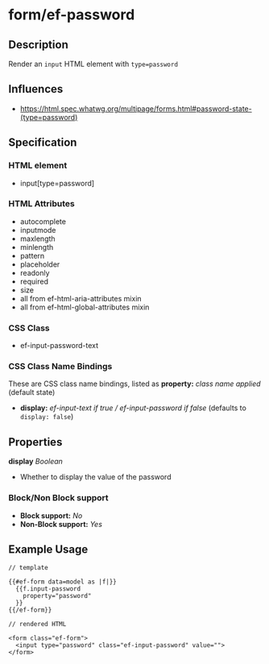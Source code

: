 # form/ef-password

## Description

Render an `input` HTML element with `type=password`



## Influences

* https://html.spec.whatwg.org/multipage/forms.html#password-state-(type=password)


## Specification

### HTML element

* input[type=password]


### HTML Attributes

* autocomplete
* inputmode
* maxlength
* minlength
* pattern
* placeholder
* readonly
* required
* size
* all from ef-html-aria-attributes mixin
* all from ef-html-global-attributes mixin


### CSS Class

* ef-input-password-text


### CSS Class Name Bindings

These are CSS class name bindings, listed as **property:** *class name applied* (default state)

* **display:** *ef-input-text if true / ef-input-password if false* (defaults to `display: false`)



## Properties

**display** *Boolean*

* Whether to display the value of the password



### Block/Non Block support

* **Block support:** *No*
* **Non-Block support:** *Yes*


## Example Usage

```
// template

{{#ef-form data=model as |f|}}
  {{f.input-password
    property="password"
  }}
{{/ef-form}}

// rendered HTML

<form class="ef-form">
  <input type="password" class="ef-input-password" value="">
</form>
```
